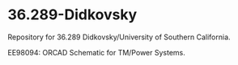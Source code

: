 36.289-Didkovsky
================

Repository for 36.289 Didkovsky/University of Southern California.

EE98094: ORCAD Schematic for TM/Power Systems.
